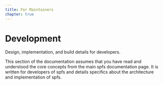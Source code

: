 ```yaml
---
title: For Maintainers
chapter: true
---
```


# Development

Design, implementation, and build details for developers.

This section of the documentation assumes that you have read and understood the core concepts from the main spfs documentation page. It is written for developers of spfs and details specifics about the architecture and implementation of spfs.
